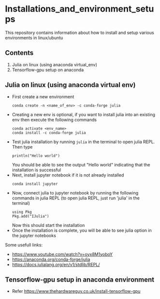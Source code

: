# Installations_and_environment_setups
This repository contains information about how to install and setup various environments in linux/ubuntu
## Contents
1. Julia on linux (using anaconda virtual_env)
2. Tensorflow-gpu setup on anaconda
## Julia on linux (using anaconda virtual env)
- First create a new environment
    ```
    conda create -n <name_of_env> -c conda-forge julia
    ```
- Creating a new env is optional, if you want to install julia into an existing env then execute the following commands
    ```
    conda activate <env_name>
    conda install -c conda-forge julia
    ```
- Test julia installation by running ```julia``` in the terminal to open julia REPL. Then type 
    ```
    println("Hello world")
    ```
    You should be able to see the output "Hello world" indicating that the installation is successful
- Next, install jupyter notebook if it is not already installed
    ```
    conda install jupyter
    ```
- Now, connect julia to jupyter notebook by running the following commands in julia REPL (to open julia REPL, just run 'julia' in the terminal)
    ```
    using Pkg
    Pkg.add("IJulia")
    ```
    Now this should start the installation
- Once the installation is complete, you will be able to see julia option in the jupyter notebooks

Some usefull links:
- https://www.youtube.com/watch?v=oyx8M1yoboY
- https://anaconda.org/conda-forge/julia
- https://docs.julialang.org/en/v1/stdlib/REPL/
## Tensorflow-gpu setup in anaconda environment
- Refer https://www.thehardwareguy.co.uk/install-tensorflow-gpu 



